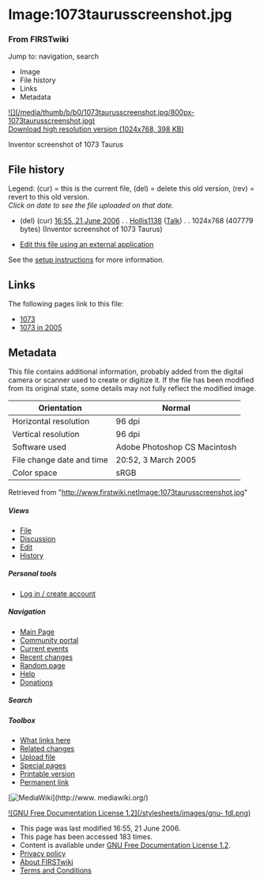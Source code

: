 

# Image:1073taurusscreenshot.jpg

### From FIRSTwiki

Jump to: navigation, search

  * Image
  * File history
  * Links
  * Metadata

[![](/media/thumb/b/b0/1073taurusscreenshot.jpg/800px-
1073taurusscreenshot.jpg)](/media/b/b0/1073taurusscreenshot.jpg)  
[Download high resolution version (1024x768, 398
KB)](/media/b/b0/1073taurusscreenshot.jpg)

Inventor screenshot of 1073 Taurus

## File history

Legend: (cur) = this is the current file, (del) = delete this old version,
(rev) = revert to this old version.  
_Click on date to see the file uploaded on that date_.

  * (del) (cur) [16:55, 21 June 2006](/media/b/b0/1073taurusscreenshot.jpg "/media/b/b0/1073taurusscreenshot.jpg" ) . . [Hollis1138](User:Hollis1138 "User:Hollis1138" ) ([Talk](User_talk:Hollis1138 "User talk:Hollis1138" )) . . 1024x768 (407779 bytes) (Inventor screenshot of 1073 Taurus)
  

  * [Edit this file using an external application](/index.php?title=Image:1073taurusscreenshot.jpg&action=edit&externaledit=true&mode=file "Image:1073taurusscreenshot.jpg" )

See the [setup
instructions](http://meta.wikimedia.org/wiki/Help:External_editors
"http://meta.wikimedia.org/wiki/Help:External_editors" ) for more information.

## Links

The following pages link to this file:

  * [1073](1073 "1073" )
  * [1073 in 2005](1073_in_2005 "1073 in 2005" )

## Metadata

This file contains additional information, probably added from the digital
camera or scanner used to create or digitize it. If the file has been modified
from its original state, some details may not fully reflect the modified
image.

Orientation |  Normal  
---|---  
Horizontal resolution |  96 dpi  
Vertical resolution |  96 dpi  
Software used |  Adobe Photoshop CS Macintosh  
File change date and time |  20:52, 3 March 2005  
Color space |  sRGB  
  
Retrieved from
"<http://www.firstwiki.netImage:1073taurusscreenshot.jpg>"

##### Views

  * [File](Image:1073taurusscreenshot.jpg)
  * [Discussion](/index.php?title=Image_talk:1073taurusscreenshot.jpg&action=edit)
  * [Edit](/index.php?title=Image:1073taurusscreenshot.jpg&action=edit)
  * [History](/index.php?title=Image:1073taurusscreenshot.jpg&action=history)

##### Personal tools

  * [Log in / create account](/index.php?title=Special:Userlogin&returnto=Image:1073taurusscreenshot.jpg)

[](Main_Page "Main Page" )

##### Navigation

  * [Main Page](Main_Page)
  * [Community portal](FIRSTwiki:Community_portal)
  * [Current events](Current_events)
  * [Recent changes](Special:Recentchanges)
  * [Random page](Special:Random)
  * [Help](FIRSTwiki:Help)
  * [Donations](FIRSTwiki:Site_support)

##### Search



##### Toolbox

  * [What links here](Special:Whatlinkshere/Image:1073taurusscreenshot.jpg)
  * [Related changes](Special:Recentchangeslinked/Image:1073taurusscreenshot.jpg)
  * [Upload file](Special:Upload)
  * [Special pages](Special:Specialpages)
  * [Printable version](/index.php?title=Image:1073taurusscreenshot.jpg&printable=yes)
  * [Permanent link](/index.php?title=Image:1073taurusscreenshot.jpg&oldid=48262)

[![MediaWiki](/skins/common/images/poweredby_mediawiki_88x31.png)](http://www.
mediawiki.org/)

[![GNU Free Documentation License 1.2](/stylesheets/images/gnu-
fdl.png)](http://www.gnu.org/copyleft/fdl.html)

  * This page was last modified 16:55, 21 June 2006.
  * This page has been accessed 183 times.
  * Content is available under [GNU Free Documentation License 1.2](http://www.gnu.org/copyleft/fdl.html "http://www.gnu.org/copyleft/fdl.html" ).
  * [Privacy policy](FIRSTwiki:Privacy_policy "FIRSTwiki:Privacy policy" )
  * [About FIRSTwiki](FIRSTwiki:About "FIRSTwiki:About" )
  * [Terms and Conditions](FIRSTwiki:Terms_and_conditions "FIRSTwiki:Terms and conditions" )

